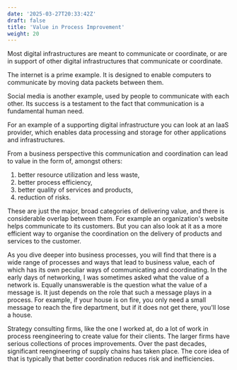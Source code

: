 ```yaml
---
date: '2025-03-27T20:33:42Z'
draft: false
title: 'Value in Process Improvement'
weight: 20
---
```


Most digital infrastructures are meant to communicate or coordinate, or are in support of other digital infrastructures that communicate or coordinate.

The internet is a prime example. It is designed to enable computers to communicate by moving data packets between them.

Social media is another example, used by people to communicate with each other. Its success is a testament to the fact that communication is a fundamental human need.

For an example of a supporting digital infrastructure you can look at an IaaS provider, which enables data processing and storage for other applications and infrastructures.

From a business perspective this communication and coordination can lead to value in the form of, amongst others:

1. better resource utilization and less waste,
1. better process efficiency,
1. better quality of services and products,
1. reduction of risks.

These are just the major, broad categories of delivering value, and there is considerable overlap between them. For example an organization's website helps communicate to its customers. But you can also look at it as a more efficient way to organise the coordination on the delivery of products and services to the customer.

As you dive deeper into business processes, you will find that there is a wide range of processes and ways that lead to business value, each of which has its own peculiar ways of communicating and coordinating. In the early days of networking, I was sometimes asked what the value of a network is. Equally unanswerable is the question what the value of a message is. It just depends on the role that such a message plays in a process. For example, if your house is on fire, you only need a small message to reach the fire department, but if it does not get there, you'll lose a house.

Strategy consulting firms, like the one I worked at, do a lot of work in process reengineering to create value for their clients. The larger firms have serious collections of proces improvements. Over the past decades, significant reengineering of supply chains has taken place. The core idea of that is typically that better coordination reduces risk and inefficiencies.
